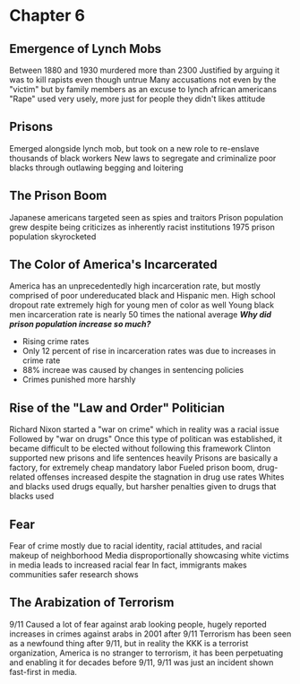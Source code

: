 # Chapter 6
## Emergence of Lynch Mobs
Between 1880 and 1930 murdered more than 2300
Justified by arguing it was to kill rapists even though untrue
Many accusations not even by the "victim" but by family members as an excuse to lynch african americans
"Rape" used very usely, more just for people they didn't likes attitude

## Prisons 
Emerged alongside lynch mob, but took on a new role to re-enslave thousands of black workers
New laws to segregate and criminalize poor blacks through outlawing begging and loitering

## The Prison Boom
Japanese americans targeted seen as spies and traitors
Prison population grew despite being criticizes as inherently racist institutions
1975 prison population skyrocketed

## The Color of America's Incarcerated
America has an unprecedentedly high incarceration rate, but mostly comprised of poor undereducated black and Hispanic men.
High school dropout rate extremely high for young men of color as well
Young black men incarceration rate is nearly 50 times the national average
***Why did prison population increase so much?***
- Rising crime rates
- Only 12 percent of rise in incarceration rates was due to increases in crime rate
- 88% increae was caused by changes in sentencing policies
- Crimes punished more harshly

## Rise of the "Law and Order" Politician
Richard Nixon started a "war on crime" which in reality was a racial issue
Followed by "war on drugs"
Once this type of politican was established, it became difficult to be elected without following this framework
Clinton supported new prisons and life sentences heavily
Prisons are basically a factory, for extremely cheap mandatory labor
Fueled prison boom, drug-related offenses increased despite the stagnation in drug use rates
Whites and blacks used drugs equally, but harsher penalties given to drugs that blacks used

## Fear
Fear of crime mostly due to racial identity, racial attitudes, and racial makeup of neighborhood
Media disproportionally showcasing white victims in media leads to increased racial fear
In fact, immigrants makes communities safer research shows

## The Arabization of Terrorism
9/11 Caused a lot of fear against arab looking people, hugely reported increases in crimes against arabs in 2001 after 9/11
Terrorism has been seen as a newfound thing after 9/11, but in reality the KKK is a terrorist organization, America is no stranger to terrorism, it has been perpetuating and enabling it for decades before 9/11, 9/11 was just an incident shown fast-first in media.


